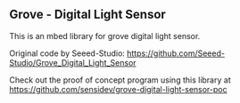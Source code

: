 Grove - Digital Light Sensor
----------------------------

This is an mbed library for grove digital light sensor.

Original code by Seeed-Studio:
https://github.com/Seeed-Studio/Grove_Digital_Light_Sensor

Check out the proof of concept program using this library at
https://github.com/sensidev/grove-digital-light-sensor-poc
